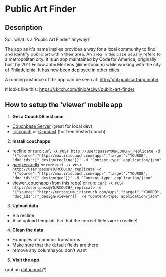 # Public Art Finder

## Description
So.. what is a 'Public Art Finder' anyway?

The app as it's name implies provides a way for a local community to find and identify public art within their area. An area in this case usually refers to a metropolitan city. It is an app maintained by Code for America, originally built by 2011 Fellow John Mertens (@mertonium) while working with the city of Philadelphia. It has now been [deployed in other cities](http://commons.codeforamerica.org/apps/public-art-finder-mapper-mobile).

A running instance of the app can be seen at:
http://phl.publicartapp.mobi/

It looks like this:
https://skitch.com/tinio/eciwr/public-art-finder

## How to setup the 'viewer' mobile app

1. **Get  a CouchDB instance**
  - [Couchbase Server](http://www.couchbase.com/products-and-services/couchbase-single-server)  (great for local dev)
  - [Iriscouch](http://www.iriscouch.com) or [Cloudant](https://cloudant.com/#!/solutions/cloud) (for free hosted couch)
2. **Install couchapps**
  - [recline](https://github.com/maxogden/recline) or run:
 `curl -X POST http://user:pass@YOURCOUCH/_replicate
-d '{"source":"http://max.iriscouch.com/apps","target":"YOURDB", "doc_ids":["_design/recline"]}' -H "Content-type: application/json"`
  - [geojson-utils](https://github.com/vmx/geocouch-utils) or run:
`curl -X POST http://user:pass@YOURCOUCH/_replicate -d '{"source":"http://max.iriscouch.com/apps","target":"YOURDB", "doc_ids":["_design/geo"]}' -H "Content-type: application/json"`
  - viewer_couchapp (from this repo) or run:
  `curl -X POST http://user:pass@YOURCOUCH/_replicate -d '{"source":"http://mertonium.iriscouch.com/apps","target":"YOURDB", "doc_ids":["_design/viewer"]}' -H "Content-type: application/json"`
3. **Upload data**
  - Via recline
  - Also upload template (so that the correct fields are in recline)
4. **Clean the data**
  - Examples of common transforms
  - Make sure that the default fields are there
  - remove any columns you don't want
5. **Visit the app.**
  
(put on [datacouch](http://datacouch.com/)?)
